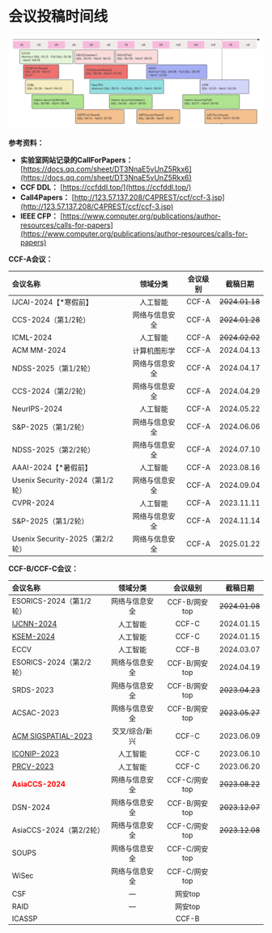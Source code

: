 # 会议投稿时间线

![confDDLv1](./confDDLv3.png)

**参考资料：**

- **实验室网站记录的CallForPapers：** [https://docs.qq.com/sheet/DT3NnaE5vUnZ5Rkx6](https://docs.qq.com/sheet/DT3NnaE5vUnZ5Rkx6)
- **CCF DDL：** [https://ccfddl.top/](https://ccfddl.top/)
- **Call4Papers：** [http://123.57.137.208/C4PREST/ccf/ccf-3.jsp](http://123.57.137.208/C4PREST/ccf/ccf-3.jsp)
- **IEEE CFP：** [https://www.computer.org/publications/author-resources/calls-for-papers](https://www.computer.org/publications/author-resources/calls-for-papers)



**CCF-A会议：**

| 会议名称                        |    领域分类    | 会议级别 |       截稿日期        |
| :------------------------------ | :------------: | :------: | :-------------------: |
| IJCAI-2024【*寒假前】           |    人工智能    |  CCF-A   | <del>2024.01.18</del> |
| CCS-2024（第1/2轮）             | 网络与信息安全 |  CCF-A   | <del>2024.01.28</del> |
| ICML-2024                       |    人工智能    |  CCF-A   |    ~~2024.02.02~~     |
| ACM MM-2024                     |  计算机图形学  |  CCF-A   |      2024.04.13       |
| NDSS-2025（第1/2轮）            | 网络与信息安全 |  CCF-A   |      2024.04.17       |
| CCS-2024（第2/2轮）             | 网络与信息安全 |  CCF-A   |      2024.04.29       |
| NeurIPS-2024                    |    人工智能    |  CCF-A   |      2024.05.22       |
| S&P-2025（第1/2轮）             | 网络与信息安全 |  CCF-A   |      2024.06.06       |
| NDSS-2025（第2/2轮）            | 网络与信息安全 |  CCF-A   |      2024.07.10       |
| AAAI-2024【*暑假前】            |    人工智能    |  CCF-A   |      2023.08.16       |
| Usenix Security-2024（第1/2轮） | 网络与信息安全 |  CCF-A   |      2024.09.04       |
| CVPR-2024                       |    人工智能    |  CCF-A   |      2023.11.11       |
| S&P-2025（第1/2轮）             | 网络与信息安全 |  CCF-A   |      2024.11.14       |
| Usenix Security-2025（第2/2轮） | 网络与信息安全 |  CCF-A   |      2025.01.22       |



**CCF-B/CCF-C会议：**

| 会议名称                                                     |    领域分类    |   会议级别    |       截稿日期        |
| :----------------------------------------------------------- | :------------: | :-----------: | :-------------------: |
| ESORICS-2024（第1/2轮）                                      | 网络与信息安全 | CCF-B/网安top | <del>2024.01.08</del> |
| [IJCNN-2024](https://2024.ieeewcci.org/)                     |    人工智能    |     CCF-C     |      2024.01.15       |
| [KSEM-2024](https://ai-edge.net/)                            |    人工智能    |     CCF-C     |      2024.01.15       |
| ECCV                                                         |    人工智能    |     CCF-B     |      2024.03.07       |
| ESORICS-2024（第2/2轮）                                      | 网络与信息安全 | CCF-B/网安top |      2024.04.19       |
| SRDS-2023                                                    | 网络与信息安全 | CCF-B/网安top | <del>2023.04.23</del> |
| ACSAC-2023                                                   | 网络与信息安全 | CCF-B/网安top | <del>2023.05.27</del> |
| [ACM SIGSPATIAL-2023](http://sigspatial2023.sigspatial.org/) | 交叉/综合/新兴 |     CCF-C     |      2023.06.09       |
| [ICONIP-2023](http://iconip2023.org/)                        |    人工智能    |     CCF-C     |      2023.06.10       |
| [PRCV-2023](https://prcv2023.xmu.edu.cn/lwtg.htm)            |    人工智能    |     CCF-C     |      2023.06.20       |
| <b style="color:red">AsiaCCS-2024</b>                        | 网络与信息安全 | CCF-C/网安top | <del>2023.08.22</del> |
| DSN-2024                                                     | 网络与信息安全 | CCF-B/网安top | <del>2023.12.07</del> |
| AsiaCCS-2024（第2/2轮）                                      | 网络与信息安全 | CCF-C/网安top | <del>2023.12.08</del> |
| SOUPS                                                        | 网络与信息安全 | CCF-C/网安top |                       |
| WiSec                                                        | 网络与信息安全 | CCF-C/网安top |                       |
| CSF                                                          |       —        |    网安top    |                       |
| RAID                                                         |       —        |    网安top    |                       |
| ICASSP                                                       |                |     CCF-B     |                       |

